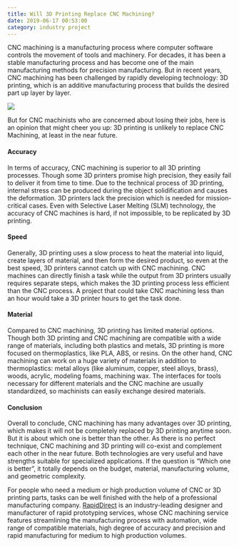 ```yaml
---
title: Will 3D Printing Replace CNC Machining?
date: 2019-06-17 00:53:00
category: industry project
---
```


CNC machining is a manufacturing process where computer software controls the movement of tools and machinery. For decades, it has been a stable manufacturing process and has become one of the main manufacturing methods for precision manufacturing. But in recent years, CNC machining has been challenged by rapidly developing technology: 3D printing, which is an additive manufacturing process that builds the desired part up layer by layer. 

![](/images/9.jpg)

But for CNC machinists who are concerned about losing their jobs, here is an opinion that might cheer you up: 3D printing is unlikely to replace CNC Machining, at least in the near future.

#### Accuracy

In terms of accuracy, CNC machining is superior to all 3D printing processes. Though some 3D printers promise high precision, they easily fail to deliver it from time to time. Due to the technical process of 3D printing, internal stress can be produced during the object solidification and causes the deformation. 3D printers lack the precision which is needed for mission-critical cases. Even with Selective Laser Melting (SLM) technology, the accuracy of CNC machines is hard, if not impossible, to be replicated by 3D printing.

<!-- more -->

#### Speed

Generally, 3D printing uses a slow process to heat the material into liquid, create layers of material, and then form the desired product, so even at the best speed, 3D printers cannot catch up with CNC machining. CNC machines can directly finish a task while the output from 3D printers usually requires separate steps, which makes the 3D printing process less efficient than the CNC process. A project that could take CNC machining less than an hour would take a 3D printer hours to get the task done.

#### Material

Compared to CNC machining, 3D printing has limited material options. Though both 3D printing and CNC machining are compatible with a wide range of materials, including both plastics and metals, 3D printing is more focused on thermoplastics, like PLA, ABS, or resins. On the other hand, CNC machining can work on a huge variety of materials in addition to thermoplastics: metal alloys (like aluminum, copper, steel alloys, brass), woods, acrylic, modeling foams, machining wax. The interfaces for tools necessary for different materials and the CNC machine are usually standardized, so machinists can easily exchange desired materials.

#### Conclusion

Overall to conclude, CNC machining has many advantages over 3D printing, which makes it will not be completely replaced by 3D printing anytime soon. But it is about which one is better than the other. As there is no perfect technique, CNC machining and 3D printing will co-exist and complement each other in the near future. Both technologies are very useful and have strengths suitable for specialized applications. If the question is “Which one is better”, it totally depends on the budget, material, manufacturing volume, and geometric complexity. 

For people who need a medium or high production volume of CNC or 3D printing parts, tasks can be well finished with the help of a professional manufacturing company. [RapidDirect](https://www.rapiddirect.com/) is an industry-leading designer and manufacturer of rapid prototyping services, whose CNC machining service features streamlining the manufacturing process with automation, wide range of compatible materials, high degree of accuracy and precision and rapid manufacturing for medium to high production volumes. 
